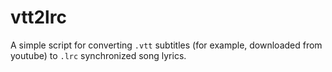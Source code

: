 # vtt2lrc
A simple script for converting `.vtt` subtitles (for example, downloaded from youtube) to `.lrc` synchronized song lyrics.
